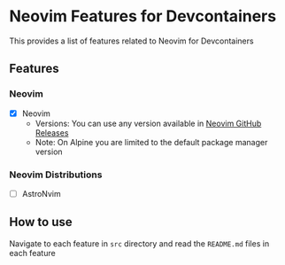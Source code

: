 # Neovim Features for Devcontainers

This provides a list of features related to Neovim for Devcontainers

## Features

### Neovim

- [x] Neovim
  - Versions: You can use any version available in [Neovim GitHub Releases](https://github.com/neovim/neovim/releases)
  - Note: On Alpine you are limited to the default package manager version

### Neovim Distributions

- [ ] AstroNvim

## How to use

Navigate to each feature in `src` directory and read the `README.md` files in each feature
